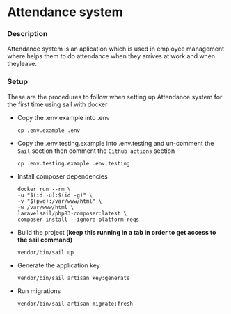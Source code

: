 # Attendance system

### Description

Attendance system is an aplication which is used in employee management where helps them to do attendance when they arrives at work and when theyleave.

### Setup

These are the procedures to follow when setting up Attendance system for the first time using sail with docker

-   Copy the .env.example into .env
    ```shell
    cp .env.example .env
    ```
-   Copy the .env.testing.example into .env.testing and un-comment the `Sail` section then comment the `Github actions` section

    ```shell
    cp .env.testing.example .env.testing
    ```

-   Install composer dependencies

    ```shell
    docker run --rm \
    -u "$(id -u):$(id -g)" \
    -v "$(pwd):/var/www/html" \
    -w /var/www/html \
    laravelsail/php83-composer:latest \
    composer install --ignore-platform-reqs
    ```

-   Build the project **(keep this running in a tab in order to get access to the sail command)**
    ```shell
    vendor/bin/sail up
    ```
-   Generate the application key
    ```shell
    vendor/bin/sail artisan key:generate
    ```
-   Run migrations
    ```shell
    vendor/bin/sail artisan migrate:fresh
    ```
